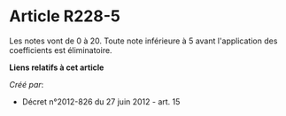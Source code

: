 # Article R228-5

Les notes vont de 0 à 20. Toute note inférieure à 5 avant l'application des coefficients est éliminatoire.

**Liens relatifs à cet article**

_Créé par_:

  - Décret n°2012-826 du 27 juin 2012 - art. 15
